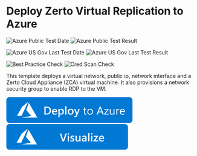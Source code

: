 # Deploy Zerto Virtual Replication to Azure

![Azure Public Test Date](https://azurequickstartsservice.blob.core.windows.net/badges/201-zerto-zca/PublicLastTestDate.svg)
![Azure Public Test Result](https://azurequickstartsservice.blob.core.windows.net/badges/201-zerto-zca/PublicDeployment.svg)

![Azure US Gov Last Test Date](https://azurequickstartsservice.blob.core.windows.net/badges/201-zerto-zca/FairfaxLastTestDate.svg)
![Azure US Gov Last Test Result](https://azurequickstartsservice.blob.core.windows.net/badges/201-zerto-zca/FairfaxDeployment.svg)

![Best Practice Check](https://azurequickstartsservice.blob.core.windows.net/badges/201-zerto-zca/BestPracticeResult.svg)
![Cred Scan Check](https://azurequickstartsservice.blob.core.windows.net/badges/201-zerto-zca/CredScanResult.svg)

This template deploys a virtual network, public ip, network interface and a
Zerto Cloud Appliance (ZCA) virtual machine. It also provisions a network
security group to enable RDP to the VM.

[![Deploy To Azure](https://raw.githubusercontent.com/Azure/azure-quickstart-templates/master/1-CONTRIBUTION-GUIDE/images/deploytoazure.svg?sanitize=true)](https://portal.azure.com/#create/Microsoft.Template/uri/https%3A%2F%2Fraw.githubusercontent.com%2FAzure%2Fazure-quickstart-templates%2Fmaster%2F201-zerto-zca%2Fazuredeploy.json)
[![Visualize](https://raw.githubusercontent.com/Azure/azure-quickstart-templates/master/1-CONTRIBUTION-GUIDE/images/visualizebutton.svg?sanitize=true)](http://armviz.io/#/?load=https%3A%2F%2Fraw.githubusercontent.com%2FAzure%2Fazure-quickstart-templates%2Fmaster%2F201-zerto-zca%2Fazuredeploy.json)
